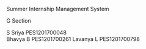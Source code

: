 Summer Internship Management System

G Section

S Sriya			PES1201700048  
Bhavya B		PES1201700261 
Lavanya L		PES1201700798
